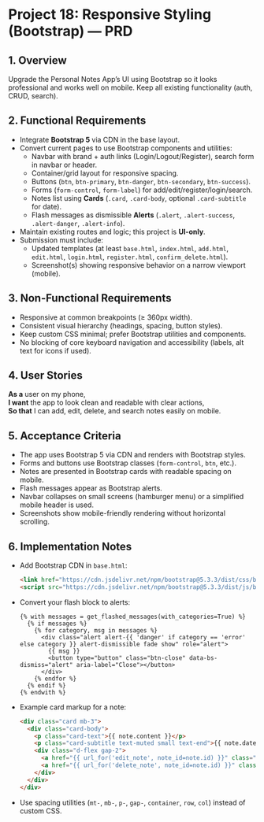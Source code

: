 # Project 18: Responsive Styling (Bootstrap) — PRD

## 1. Overview
Upgrade the Personal Notes App’s UI using Bootstrap so it looks professional and works well on mobile. Keep all existing functionality (auth, CRUD, search).

## 2. Functional Requirements
- Integrate **Bootstrap 5** via CDN in the base layout.
- Convert current pages to use Bootstrap components and utilities:
  - Navbar with brand + auth links (Login/Logout/Register), search form in navbar or header.
  - Container/grid layout for responsive spacing.
  - Buttons (`btn`, `btn-primary`, `btn-danger`, `btn-secondary`, `btn-success`).
  - Forms (`form-control`, `form-label`) for add/edit/register/login/search.
  - Notes list using **Cards** (`.card`, `.card-body`, optional `.card-subtitle` for date).
  - Flash messages as dismissible **Alerts** (`.alert`, `.alert-success`, `.alert-danger`, `.alert-info`).
- Maintain existing routes and logic; this project is **UI-only**.
- Submission must include:
  - Updated templates (at least `base.html`, `index.html`, `add.html`, `edit.html`, `login.html`, `register.html`, `confirm_delete.html`).
  - Screenshot(s) showing responsive behavior on a narrow viewport (mobile).

## 3. Non-Functional Requirements
- Responsive at common breakpoints (≥ 360px width).
- Consistent visual hierarchy (headings, spacing, button styles).
- Keep custom CSS minimal; prefer Bootstrap utilities and components.
- No blocking of core keyboard navigation and accessibility (labels, alt text for icons if used).

## 4. User Stories
**As a** user on my phone,  
**I want** the app to look clean and readable with clear actions,  
**So that** I can add, edit, delete, and search notes easily on mobile.

## 5. Acceptance Criteria
- The app uses Bootstrap 5 via CDN and renders with Bootstrap styles.
- Forms and buttons use Bootstrap classes (`form-control`, `btn`, etc.).
- Notes are presented in Bootstrap cards with readable spacing on mobile.
- Flash messages appear as Bootstrap alerts.
- Navbar collapses on small screens (hamburger menu) or a simplified mobile header is used.
- Screenshots show mobile-friendly rendering without horizontal scrolling.

## 6. Implementation Notes
- Add Bootstrap CDN in `base.html`:
  ```html
  <link href="https://cdn.jsdelivr.net/npm/bootstrap@5.3.3/dist/css/bootstrap.min.css" rel="stylesheet">
  <script src="https://cdn.jsdelivr.net/npm/bootstrap@5.3.3/dist/js/bootstrap.bundle.min.js"></script>
  ```
- Convert your flash block to alerts:
  ```jinja2
  {% with messages = get_flashed_messages(with_categories=True) %}
    {% if messages %}
      {% for category, msg in messages %}
        <div class="alert alert-{{ 'danger' if category == 'error' else category }} alert-dismissible fade show" role="alert">
          {{ msg }}
          <button type="button" class="btn-close" data-bs-dismiss="alert" aria-label="Close"></button>
        </div>
      {% endfor %}
    {% endif %}
  {% endwith %}
  ```
- Example card markup for a note:
  ```html
  <div class="card mb-3">
    <div class="card-body">
      <p class="card-text">{{ note.content }}</p>
      <p class="card-subtitle text-muted small text-end">{{ note.date }}</p>
      <div class="d-flex gap-2">
        <a href="{{ url_for('edit_note', note_id=note.id) }}" class="btn btn-success btn-sm">Edit</a>
        <a href="{{ url_for('delete_note', note_id=note.id) }}" class="btn btn-danger btn-sm">Delete</a>
      </div>
    </div>
  </div>
  ```
- Use spacing utilities (`mt-`, `mb-`, `p-`, `gap-`, `container`, `row`, `col`) instead of custom CSS.
